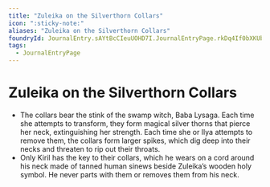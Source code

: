 ```yaml
---
title: "Zuleika on the Silverthorn Collars"
icon: ":sticky-note:"
aliases: "Zuleika on the Silverthorn Collars"
foundryId: JournalEntry.sAYtBcCIeuUOHD7I.JournalEntryPage.rkDq4If0bXKUbvES
tags:
  - JournalEntryPage
---
```


# Zuleika on the Silverthorn Collars
- The collars bear the stink of the swamp witch, Baba Lysaga. Each time she attempts to transform, they form magical silver thorns that pierce her neck, extinguishing her strength. Each time she or Ilya attempts to remove them, the collars form larger spikes, which dig deep into their necks and threaten to rip out their throats.
- Only Kiril has the key to their collars, which he wears on a cord around his neck made of tanned human sinews beside Zuleika’s wooden holy symbol. He never parts with them or removes them from his neck.